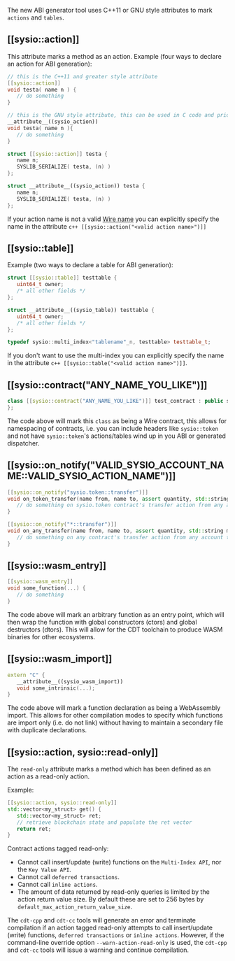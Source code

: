 <!-- ---
title: ABI/Code generator attributes
link_text: ABI/Code generator attributes
--- -->

The new ABI generator tool uses C++11 or GNU style attributes to mark `actions` and `tables`.

## [[sysio::action]]

This attribute marks a method as an action.
Example (four ways to declare an action for ABI generation):

```cpp
// this is the C++11 and greater style attribute
[[sysio::action]]
void testa( name n ) {
   // do something
}

// this is the GNU style attribute, this can be used in C code and prior to C++ 11
__attribute__((sysio_action))
void testa( name n ){
   // do something
}

struct [[sysio::action]] testa {
   name n;
   SYSLIB_SERIALIZE( testa, (n) )
};

struct __attribute__((sysio_action)) testa {
   name n;
   SYSLIB_SERIALIZE( testa, (n) )
};
```

If your action name is not a valid [Wire name](../naming-conventions.md) you can explicitly specify the name in the attribute ```c++ [[sysio::action("<valid action name>")]]```

## [[sysio::table]]

Example (two ways to declare a table for ABI generation):

```cpp
struct [[sysio::table]] testtable {
   uint64_t owner;
   /* all other fields */
};

struct __attribute__((sysio_table)) testtable {
   uint64_t owner;
   /* all other fields */
};

typedef sysio::multi_index<"tablename"_n, testtable> testtable_t;
```

If you don't want to use the multi-index you can explicitly specify the name in the attribute ```c++ [[sysio::table("<valid action name>")]]```.

## [[sysio::contract("ANY_NAME_YOU_LIKE")]]

```cpp
class [[sysio::contract("ANY_NAME_YOU_LIKE")]] test_contract : public sysio::contract {
};
```

The code above will mark this `class` as being a Wire contract, this allows for namespacing of contracts, i.e. you can include headers like `sysio::token` and not have `sysio::token`'s actions/tables wind up in you ABI or generated dispatcher.

## [[sysio::on_notify("VALID_SYSIO_ACCOUNT_NAME::VALID_SYSIO_ACTION_NAME")]]

```cpp
[[sysio::on_notify("sysio.token::transfer")]]
void on_token_transfer(name from, name to, assert quantity, std::string memo) {
   // do something on sysio.token contract's transfer action from any account to the account where the contract is deployed.
}

[[sysio::on_notify("*::transfer")]]
void on_any_transfer(name from, name to, assert quantity, std::string memo) {
   // do something on any contract's transfer action from any account to the account where the contract is deployed.
}
```

## [[sysio::wasm_entry]]

```cpp
[[sysio::wasm_entry]]
void some_function(...) {
   // do something
}
```

The code above will mark an arbitrary function as an entry point, which will then wrap the function with global constructors (ctors) and global destructors (dtors).  This will allow for the CDT toolchain to produce WASM binaries for other ecosystems.

## [[sysio::wasm_import]]

```cpp
extern "C" {
   __attribute__((sysio_wasm_import))
   void some_intrinsic(...);
}
```

The code above will mark a function declaration as being a WebAssembly import.  This allows for other compilation modes to specify which functions are import only (i.e. do not link) without having to maintain a secondary file with duplicate declarations.

## [[sysio::action, sysio::read-only]]

The `read-only` attribute marks a method which has been defined as an action as a read-only action.

Example:

```cpp
[[sysio::action, sysio::read-only]]
std::vector<my_struct> get() {
   std::vector<my_struct> ret;
   // retrieve blockchain state and populate the ret vector
   return ret; 
}
```

Contract actions tagged read-only:

* Cannot call insert/update (write) functions on the `Multi-Index API`, nor the `Key Value API`.
* Cannot call `deferred transactions`.
* Cannot call `inline actions`.
* The amount of data returned by read-only queries is limited by the action return value size. By default these are set to 256 bytes by `default_max_action_return_value_size`.

The `cdt-cpp` and `cdt-cc` tools will generate an error and terminate compilation if an action tagged read-only attempts to call insert/update (write) functions, `deferred transactions` or `inline actions`. However, if the command-line override option `--warn-action-read-only` is used, the `cdt-cpp` and `cdt-cc` tools will issue a warning and continue compilation.
